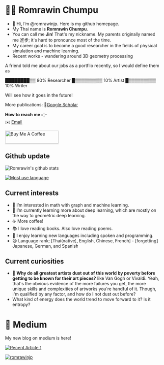 # 👩‍💻 Romrawin Chumpu

- 👋 Hi, I’m @romrawinjp. Here is my github homepage.
- My Thai name is **Romrawin Chumpu**.
- You can call me **Jin**! That's my nickname. My parents originally named me 進步; it's hard to pronounce most of the time. 
- My career goal is to become a good researcher in the fields of physical simulation and machine learning.
- Recent works - wandering around 3D geometry processing 

A friend told me about our jobs as a portflio recently, so I would define them as

████████▒▒ 80% Researcher
█▒▒▒▒▒▒▒▒▒ 10% Artist
█▒▒▒▒▒▒▒▒▒ 10% Writer

Will see how it goes in the future!

<!---
**Grand challenge in (work) 2024 and beyond** - just stepping back and looking at a big picture of what I was doing after talking to people. I'll continuously do research in the computational material discovery paradigm as much as my knowledge can implement, because if I am not doing it, who else can process both worlds better than me. It's a very important direction, and I think this paradigm will help tremendously in the near future.

**Grand challenge in life and beyond** - there must be a way to integrate my artistic and technological academic skills together. 
--->

More publications: 📖[Google Scholar](https://scholar.google.com/citations?user=ByblefQAAAAJ&hl=en)

**How to reach me** 👉    
✉️ [Email](mailto:romrawinc@gmail.com)


<a href="https://www.buymeacoffee.com/romrawinjp" target="_blank"><img src="https://www.buymeacoffee.com/assets/img/custom_images/orange_img.png" alt="Buy Me A Coffee" style="height: 41px !important;width: 174px !important;box-shadow: 0px 3px 2px 0px rgba(190, 190, 190, 0.5) !important;-webkit-box-shadow: 0px 3px 2px 0px rgba(190, 190, 190, 0.5) !important;" ></a>


## Github update

![Romrawin's github stats](https://github-readme-stats.vercel.app/api?username=romrawinjp&show_icons=true&theme=default)

[![Most use language](https://github-readme-stats.vercel.app/api/top-langs/?username=romrawinjp&layout=compact&theme=default)](https://github.com/romrawinjp/github-readme-stats)


## Current interests

- 👀 I’m interested in math with graph and machine learning.
- 🌱 I’m currently learning more about deep learning, which are mostly on the way to geometric deep learning.
- ☕ More coffee!
- 📚 I love reading books. Also love reading poems.
- 🎃 I enjoy learning new languages including spoken and programming.
- 😆 Language rank; [Thai(native), English, Chinese, French] - [forgetting] Japanese, German, and Spanish

## Current curiosities

- 🎨 **Why do all greatest artists dust out of this world by poverty before getting to be known for their art pieces?** like Van Gogh or Vivaldi. Yeah, that's the obvious evidence of the more failures you get, the more unique skills and complexities of artworks you're handful of it. Though, I'm qualified by any factor, and how do I not dust out before? 
- What kind of energy does the world trend to move forward to it? Is it entropy?

# 📝 Medium

My new blog on medium is here! 

<a target="_blank" href="https://github-readme-medium-recent-article.vercel.app/medium/@romrawin/1"><img src="https://github-readme-medium-recent-article.vercel.app/medium/@romrawin/1" alt="Recent Article 1"> 

<p align="left"> <img src="https://komarev.com/ghpvc/?username=romrawinjp&label=Profile%20views&color=0e75b6&style=flat" alt="romrawinjp" /> </p>


